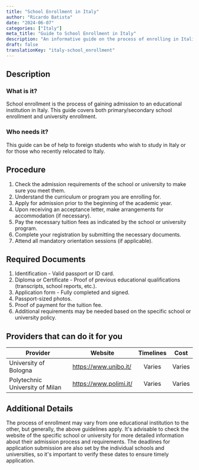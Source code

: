 ```yaml
---
title: "School Enrollment in Italy"
author: "Ricardo Batista"
date: "2024-06-07"
categories: ["Italy"]
meta_title: "Guide to School Enrollment in Italy"
description: "An informative guide on the process of enrolling in Italian schools and universities."
draft: false
translationKey: "italy-school_enrollment"
---
```


## Description
### What is it?
School enrollment is the process of gaining admission to an educational institution in Italy. This guide covers both primary/secondary school enrollment and university enrollment.

### Who needs it?
This guide can be of help to foreign students who wish to study in Italy or for those who recently relocated to Italy.

## Procedure
1. Check the admission requirements of the school or university to make sure you meet them.
2. Understand the curriculum or program you are enrolling for.
3. Apply for admission prior to the beginning of the academic year.
4. Upon receiving an acceptance letter, make arrangements for accommodation (if necessary).
5. Pay the necessary tuition fees as indicated by the school or university program.
6. Complete your registration by submitting the necessary documents.
7. Attend all mandatory orientation sessions (if applicable).

## Required Documents
1. Identification - Valid passport or ID card.
2. Diploma or Certificate - Proof of previous educational qualifications (transcripts, school reports, etc.).
3. Application form - Fully completed and signed.
4. Passport-sized photos.
5. Proof of payment for the tuition fee.
6. Additional requirements may be needed based on the specific school or university policy.

## Providers that can do it for you

| Provider                  |     Website                           |    Timelines       |       Cost      |
| ------------------ | --------------------- | :-------------: | :-------------: |
| University of Bologna   |  https://www.unibo.it/        |     Varies       |  Varies      |
| Polytechnic University of Milan       |  https://www.polimi.it/ |      Varies     |      Varies    |

## Additional Details
The process of enrollment may vary from one educational institution to the other, but generally, the above guidelines apply. It's advisable to check the website of the specific school or university for more detailed information about their admission process and requirements. The deadlines for application submission are also set by the individual schools and universities, so it's important to verify these dates to ensure timely application.